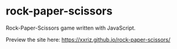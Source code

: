 # rock-paper-scissors

Rock-Paper-Scissors game written with JavaScript.

Preview the site here: https://xxriz.github.io/rock-paper-scissors/
